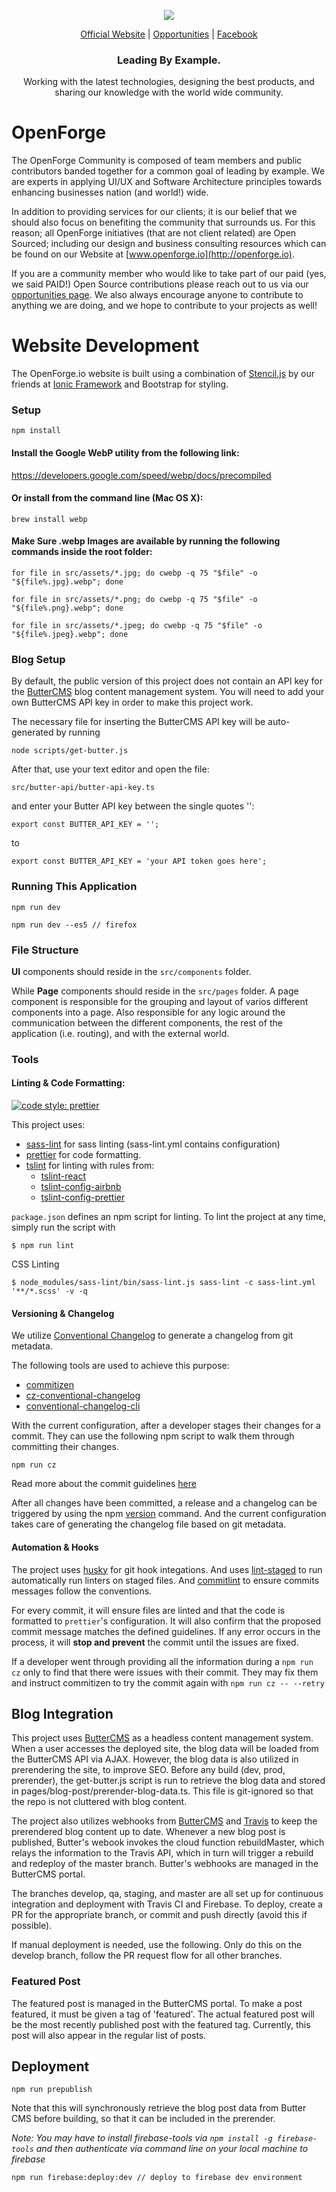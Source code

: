 <p align="center">
  <img src="https://github.com/openforge/main-website/blob/master/src/assets/logo-openforge.png?raw=true"/>
</p>
<p align="center">
  <a href="http://www.openforge.io/">Official Website</a> |
  <a href="http://www.openforge.io/opportunities">Opportunities</a> |
  <a href="https://www.facebook.com/openforgemobile/">Facebook</a>
</p>

<h3 align="center">
  Leading By Example.
</h3>

<p align="center">
  Working with the latest technologies, designing the best products, and sharing our knowledge with the world wide community.
</p>

# OpenForge

The OpenForge Community is composed of team members and public contributors banded together for a common goal of leading by example.  We are experts in applying UI/UX and Software Architecture principles towards enhancing businesses nation (and world!) wide.

In addition to providing services for our clients; it is our belief that we should also focus on benefiting the community that surrounds us. For this reason; all OpenForge initiatives (that are not client related) are Open Sourced; including our design and business consulting resources which can be found on our Website at [www.openforge.io](http://openforge.io). 

If you are a community member who would like to take part of our paid (yes, we said PAID!) Open Source contributions please reach out to us via our [opportunities page](http://www.openforge.io/opportunities).   We also always encourage anyone to contribute to anything we are doing, and we hope to contribute to your projects as well!


# Website Development 

The OpenForge.io website is built using a combination of [Stencil.js](https://stenciljs.com/) by our friends at [Ionic Framework](https://ionicframework.com/) and Bootstrap for styling.

### Setup
```
npm install
```

#### Install the Google WebP utility from the following link:
https://developers.google.com/speed/webp/docs/precompiled

#### Or install from the command line (Mac OS X):
```
brew install webp
```

#### Make Sure .webp Images are available by running the following commands inside the root folder:
```
for file in src/assets/*.jpg; do cwebp -q 75 "$file" -o "${file%.jpg}.webp"; done
```

```
for file in src/assets/*.png; do cwebp -q 75 "$file" -o "${file%.png}.webp"; done
```

```
for file in src/assets/*.jpeg; do cwebp -q 75 "$file" -o "${file%.jpeg}.webp"; done
```

### Blog Setup
By default, the public version of this project does not contain an API key for the [ButterCMS](https://buttercms.com/) blog content management system. You will need to add your own ButterCMS API key in order to make this project work.

The necessary file for inserting the ButterCMS API key will be auto-generated by running
```
node scripts/get-butter.js
```

After that, use your text editor and open the file:
```
src/butter-api/butter-api-key.ts 
```

and enter your Butter API key between the single quotes '':
```
export const BUTTER_API_KEY = '';
```
to
```
export const BUTTER_API_KEY = 'your API token goes here';
```

### Running This Application
```
npm run dev
```

```
npm run dev --es5 // firefox
```

### File Structure
**UI** components should reside in the `src/components` folder.

While **Page** components should reside in the `src/pages` folder. A page component is responsible for the grouping and layout of varios different components into a page. Also responsible for any logic around the communication between the different components, the rest of the application (i.e. routing), and with the external world.

### Tools

#### Linting & Code Formatting:
[![code style: prettier](https://img.shields.io/badge/code_style-prettier-ff69b4.svg?style=flat-square)](https://github.com/prettier/prettier)

This project uses:
- [sass-lint](https://github.com/sasstools/sass-lint) for sass linting (sass-lint.yml contains configuration)
- [prettier](http://prettier.io/) for code formatting.
- [tslint](https://palantir.github.io/tslint/) for linting with rules from:
  - [tslint-react](https://github.com/palantir/tslint-react)
  - [tslint-config-airbnb](https://github.com/progre/tslint-config-airbnb)
  - [tslint-config-prettier](https://github.com/alexjoverm/tslint-config-prettier)

`package.json` defines an npm script for linting. To lint the project at any time, simply run the script with
```
$ npm run lint
```

CSS Linting
```
$ node_modules/sass-lint/bin/sass-lint.js sass-lint -c sass-lint.yml '**/*.scss' -v -q
```

#### Versioning & Changelog
We utilize [Conventional Changelog](https://github.com/conventional-changelog/conventional-changelog) to generate a changelog from git metadata.

The following tools are used to achieve this purpose:
- [commitizen](https://github.com/commitizen/cz-cli)
- [cz-conventional-changelog](https://www.npmjs.com/package/cz-conventional-changelog)
- [conventional-changelog-cli](https://github.com/conventional-changelog/conventional-changelog/tree/master/packages/conventional-changelog-cli)

With the current configuration, after a developer stages their changes for a commit. They can use the following npm script to walk them through committing their changes.

```
npm run cz
```

Read more about the commit guidelines [here](http://conventionalcommits.org/)

After all changes have been committed, a release and a changelog can be triggered by using the npm [version](https://docs.npmjs.com/cli/version) command. And the current configuration takes care of generating the changelog file based on git metadata.

#### Automation & Hooks
The project uses [husky](https://github.com/typicode/husky) for git hook integations. And uses [lint-staged](https://github.com/okonet/lint-staged) to run automatically run linters on staged files. And [commitlint](https://github.com/marionebl/commitlint) to ensure commits messages follow the conventions.

For every commit, it will ensure files are linted and that the code is formatted to `prettier`'s configuration. It will also confirm that the proposed commit message matches the defined guidelines. If any error occurs in the process, it will **stop and prevent** the commit until the issues are fixed.

If a developer went through providing all the information during a `npm run cz` only to find that there were issues with their commit. They may fix them and instruct commitizen to try the commit again with `npm run cz -- --retry`

## Blog Integration

This project uses [ButterCMS](https://buttercms.com/) as a headless content management system. When a user accesses the deployed site, the blog data will be loaded from the ButterCMS API via AJAX. However, the blog data is also utilized in prerendering the site, to improve SEO. Before any build (dev, prod, prerender), the get-butter.js script is run to retrieve the blog data and stored in pages/blog-post/prerender-blog-data.ts. This file is git-ignored so that the repo is not cluttered with blog content.

The project also utilizes webhooks from [ButterCMS](https://buttercms.com/docs/api/?javascript#webhooks) and [Travis](https://docs.travis-ci.com/user/triggering-builds) to keep the prerendered blog content up to date. Whenever a new blog post is published, Butter's webook invokes the cloud function rebuildMaster, which relays the information to the Travis API, which in turn will trigger a rebuild and redeploy of the master branch. Butter's webhooks are managed in the ButterCMS portal.


The branches develop, qa, staging, and master are all set up for continuous integration and deployment with Travis CI and Firebase. To deploy, create a PR for the appropriate branch, or commit and push directly (avoid this if possible).

If manual deployment is needed, use the following. Only do this on the develop branch, follow the PR request flow for all other branches.

### Featured Post

The featured post is managed in the ButterCMS portal. To make a post featured, it must be given a tag of 'featured'. The actual featured post will be the most recently published post with the featured tag. Currently, this post will also appear in the regular list of posts.


## Deployment
```
npm run prepublish
```
Note that this will synchronously retrieve the blog post data from Butter CMS before building, so that it can be included in the prerender.

_Note:  You may have to install firebase-tools via ```npm install -g firebase-tools``` and then authenticate via command line on your local machine to firebase_

```
npm run firebase:deploy:dev // deploy to firebase dev environment
``` 

